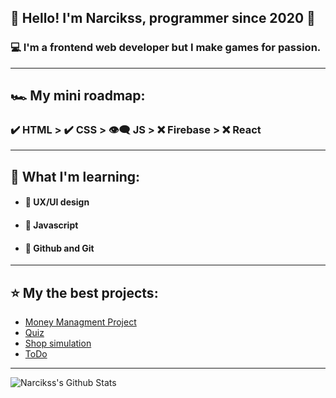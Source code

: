 ## 🤵 Hello! I'm Narcikss, programmer since 2020 🤖

### 💻 I'm a frontend web developer but I make games for passion.

---

## 🏎 My mini roadmap:
### ✔️ HTML > ✔️ CSS > 👁‍🗨 JS > ❌ Firebase > ❌ React

---

## 📒 What I'm learning:
- #### 🔰 UX/UI design
- #### 🔰 Javascript
- #### 🔰 Github and Git

---

## ⭐️ My the best projects:
- <a href="https://github.com/Narcikss/Money-Managment-Project">Money Managment Project</a>
- <a href="https://github.com/Narcikss/Quiz">Quiz</a>
- <a href="https://github.com/Narcikss/Shop-simulation">Shop simulation</a>
- <a href="https://github.com/Narcikss/NewToDo">ToDo</a>

---

<img align="left" alt="Narcikss's Github Stats" src="https://github-readme-stats.vercel.app/api?username=Narcikss&theme=radical" />
